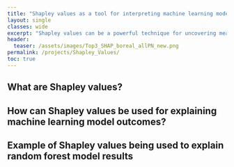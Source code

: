 ```yaml
---
title: "Shapley values as a tool for interpreting machine learning model outputs"
layout: single
classes: wide
excerpt: "Shapley values can be a powerful technique for uncovering meaning behind machine learning models"
header:
  teaser: /assets/images/Top3_SHAP_boreal_allPN_new.png
permalink: /projects/Shapley_Values/
toc: true
---
```

## What are Shapley values?

## How can Shapley values be used for explaining machine learning model outcomes?

## Example of Shapley values being used to explain random forest model results
